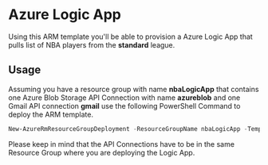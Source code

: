 # Azure Logic App
Using this ARM template you'll be able to provision a Azure Logic App that pulls list of NBA players from the **standard** league.

## Usage
Assuming you have a resource group with name **nbaLogicApp** that contains one Azure Blob Storage API Connection with name **azureblob** and one Gmail API connection **gmail** use the following PowerShell Command to deploy the ARM template.

```powershell
New-AzureRmResourceGroupDeployment -ResourceGroupName nbaLogicApp -TemplateFile .\LogicApp.json -TemplateParameterFile .\LogicApp.parameters.json
```
Please keep in mind that the API Connections have to be in the same Resource Group where you are deploying the Logic App.
